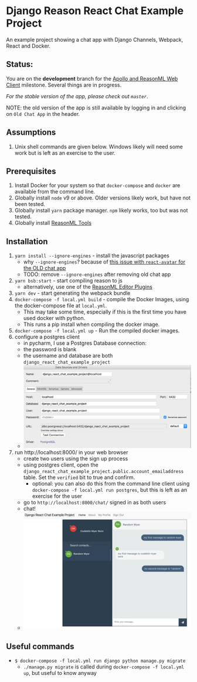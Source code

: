 Django Reason React Chat Example Project
========================================

An example project showing a chat app with Django Channels, 
Webpack, React and Docker.

## Status: 
You are on the **development** branch for the [Apollo and ReasonML Web Client](https://github.com/codekiln/django-react-chat/milestone/2)
milestone. Several things are in progress.

*For the stable version of the app,
please check out `master`*. 

NOTE: the old version of the app is still
available by logging in and clicking on `Old Chat App` in the header.


## Assumptions
1. Unix shell commands are given below. 
   Windows likely will need some work but is left as an exercise to the 
   user.


## Prerequisites
1. Install Docker for your system so that `docker-compose` and `docker`
   are available from the command line.   
2. Globally install `node` v9 or above. Older versions likely work, but 
   have not been tested.
3. Globally install `yarn` package manager. `npm` likely works, too but 
   was not tested.
4. Globally install [ReasonML Tools](https://reasonml.github.io/docs/en/global-installation.html)



## Installation
1. `yarn install --ignore-engines` - install the javascript packages
   * why `--ignore-engines`? because of 
     [this issue with `react-avatar` for the OLD chat app](https://github.com/Sitebase/react-avatar/issues/78)
   * TODO: remove `--ignore-engines` after removing old chat app
2. `yarn bsb:start` - start compiling reason to js
   * alternatively, use one of the [ReasonML Editor Plugins](https://reasonml.github.io/docs/en/editor-plugins.html)
2. `yarn dev` - start generating the webpack bundle
3. `docker-compose -f local.yml build` - compile the Docker Images,
   using the docker-compose file at `local.yml`. 
   - This may take some time, especially if this is the first time you 
     have used docker with python.
   - This runs a pip install when compiling the docker image. 
4. `docker-compose -f local.yml up` - Run the compiled docker images.
5. configure a postgres client
   - in pycharm, I use a Postgres Database connection:  
   - the password is blank
   - the username and database are both 
     `django_react_chat_example_project`
   - ![postgres db config](docs/postgres_db_connection_pycharm.png)
5. run http://localhost:8000/ in your web browser
   - create two users using the sign up process
   - using postgres client, open the 
     `django_react_chat_example_project.public.account_emailaddress`
     table. Set the `verified` bit to true and confirm.
     - optional: you can also do this from the command line client using 
       `docker-compose -f local.yml run postgres`, but this is left 
       as an exercise for the user
   - go to `http://localhost:8000/chat/` signed in as both users
   - chat!
   - ![chat screenshot](docs/chat_example.png)
   

## Useful commands
* `$ docker-compose -f local.yml run django python manage.py migrate`
  * `./manage.py migrate` is called during 
    `docker-compose -f local.yml up`, but useful to know anyway

